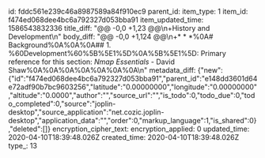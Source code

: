 id: fddc561e239c46a8987589a84f910ec9
parent_id: 
item_type: 1
item_id: f474ed068dee4bc6a792327d053bba91
item_updated_time: 1586543832336
title_diff: "@@ -0,0 +1,23 @@\n+History and Development\n"
body_diff: "@@ -0,0 +1,124 @@\n+* * *%0A# Background%0A%0A%0A## 1. %60Development%60%5B%5E1%5D%0A%5B%5E1%5D: Primary reference for this section: _Nmap Essentials_ - David Shaw%0A%0A%0A%0A%0A%0A%0A\n"
metadata_diff: {"new":{"id":"f474ed068dee4bc6a792327d053bba91","parent_id":"e148dd3601d64e72adf90b7bc9603256","latitude":"0.00000000","longitude":"0.00000000","altitude":"0.0000","author":"","source_url":"","is_todo":0,"todo_due":0,"todo_completed":0,"source":"joplin-desktop","source_application":"net.cozic.joplin-desktop","application_data":"","order":0,"markup_language":1,"is_shared":0},"deleted":[]}
encryption_cipher_text: 
encryption_applied: 0
updated_time: 2020-04-10T18:39:48.026Z
created_time: 2020-04-10T18:39:48.026Z
type_: 13